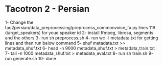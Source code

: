 # Tacotron 2 - Persian
1- Change the tac2persian/data_preprocessing/preprocess_commonvoice_fa.py lines 119 (target_speakers) for youe speaker id
2- install ffmpeg, librosa, segments and the others
3- run sh preprocess.sh
4- run wc -l metadata.txt for getting lines and then run below command
5- shuf metadata.txt >> metadata_shuf.txt
6- head -n 9000 metadata_shuf.txt > metadata_train.txt
7- tail -n 1000 metadata_shuf.txt > metadata_eval.txt
8- run sh train.sh
9- run generate.sh
10- done

